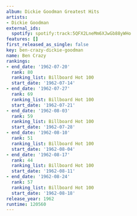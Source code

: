 ```yaml
---
album: Dickie Goodman Greatest Hits
artists:
- Dickie Goodman
external_ids:
  spotify: spotify:track:5QFX2LneMm6XJwGb88yWHo
features: []
first_released_as_single: false
key: ben-crazy-dickie-goodman
name: Ben Crazy
rankings:
- end_date: '1962-07-20'
  rank: 80
  ranking_list: Billboard Hot 100
  start_date: '1962-07-14'
- end_date: '1962-07-27'
  rank: 69
  ranking_list: Billboard Hot 100
  start_date: '1962-07-21'
- end_date: '1962-08-03'
  rank: 59
  ranking_list: Billboard Hot 100
  start_date: '1962-07-28'
- end_date: '1962-08-10'
  rank: 51
  ranking_list: Billboard Hot 100
  start_date: '1962-08-04'
- end_date: '1962-08-17'
  rank: 44
  ranking_list: Billboard Hot 100
  start_date: '1962-08-11'
- end_date: '1962-08-24'
  rank: 57
  ranking_list: Billboard Hot 100
  start_date: '1962-08-18'
release_year: 1962
runtime: 120560
---
```


